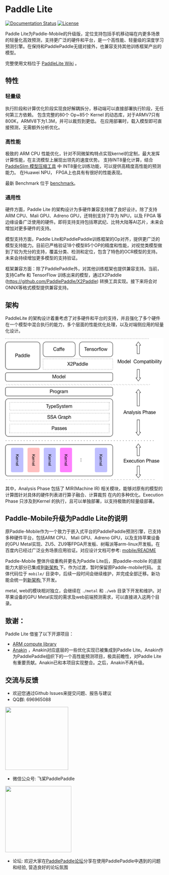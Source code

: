 #  Paddle Lite

<!--[![Build Status](https://travis-ci.org/PaddlePaddle/Paddle-Lite.svg?branch=develop&longCache=true&style=flat-square)](https://travis-ci.org/PaddlePaddle/Paddle-Lite)-->
[![Documentation Status](https://img.shields.io/badge/中文文档-最新-brightgreen.svg)](https://github.com/PaddlePaddle/Paddle-Lite/wiki)
[![License](https://img.shields.io/badge/license-Apache%202-blue.svg)](LICENSE)
<!-- [![Release](https://img.shields.io/github/release/PaddlePaddle/Paddle-Mobile.svg)](https://github.com/PaddlePaddle/Paddle-Mobile/releases) -->

Paddle Lite为Paddle-Mobile的升级版，定位支持包括手机移动端在内更多场景的轻量化高效预测，支持更广泛的硬件和平台，是一个高性能、轻量级的深度学习预测引擎。在保持和PaddlePaddle无缝对接外，也兼容支持其他训练框架产出的模型。

完整使用文档位于 [PaddleLite Wiki](https://github.com/PaddlePaddle/Paddle-Lite/wiki) 。

## 特性

### 轻量级
执行阶段和计算优化阶段实现良好解耦拆分，移动端可以直接部署执行阶段，无任何第三方依赖。
包含完整的80个 Op+85个 Kernel 的动态库，对于ARMV7只有800K，ARMV8下为1.3M，并可以裁剪到更低。
在应用部署时，载入模型即可直接预测，无需额外分析优化。

### 高性能
极致的 ARM CPU 性能优化，针对不同微架构特点实现kernel的定制，最大发挥计算性能，在主流模型上展现出领先的速度优势。
支持INT8量化计算，结合 [PaddleSlim 模型压缩工具](https://github.com/PaddlePaddle/models/tree/v1.5/PaddleSlim) 中 INT8量化训练功能，可以提供高精度高性能的预测能力。
在Huawei NPU， FPGA上也具有有很好的性能表现。

最新 Benchmark 位于 [benchmark](https://github.com/PaddlePaddle/Paddle-Lite/wiki/benchmark)。

### 通用性
硬件方面，Paddle Lite 的架构设计为多硬件兼容支持做了良好设计。除了支持ARM CPU、Mali GPU、Adreno GPU，还特别支持了华为 NPU，以及 FPGA 等边缘设备广泛使用的硬件。即将支持支持包括寒武纪、比特大陆等AI芯片，未来会增加对更多硬件的支持。

模型支持方面，Paddle Lite和PaddlePaddle训练框架的Op对齐，提供更广泛的模型支持能力。目前已严格验证18个模型85个OP的精度和性能，对视觉类模型做到了较为充分的支持，覆盖分类、检测和定位，包含了特色的OCR模型的支持。未来会持续增加更多模型的支持验证。

框架兼容方面：除了PaddlePaddle外，对其他训练框架也提供兼容支持。当前，支持Caffe 和 TensorFlow 训练出来的模型，通过X2Paddle (https://github.com/PaddlePaddle/X2Paddle) 转换工具实现。接下来将会对ONNX等格式模型提供兼容支持。

## 架构

PaddleLite 的架构设计着重考虑了对多硬件和平台的支持，并且强化了多个硬件在一个模型中混合执行的能力，多个层面的性能优化处理，以及对端侧应用的轻量化设计。

![](https://github.com/Superjomn/_tmp_images/raw/master/images/paddle-lite-architecture.png)

其中，Analysis Phase 包括了 MIR(Machine IR) 相关模块，能够对原有的模型的计算图针对具体的硬件列表进行算子融合、计算裁剪 在内的多种优化。Execution Phase 只涉及到Kernel 的执行，且可以单独部署，以支持极致的轻量级部署。


## Paddle-Mobile升级为Paddle Lite的说明
原Paddle-Mobile作为一个致力于嵌入式平台的PaddlePaddle预测引擎，已支持多种硬件平台，包括ARM CPU、 Mali GPU、Adreno GPU，以及支持苹果设备的GPU Metal实现、ZU5、ZU9等FPGA开发板、树莓派等arm-linux开发板。在百度内已经过广泛业务场景应用验证。对应设计文档可参考: [mobile/README](https://github.com/PaddlePaddle/Paddle-Lite/blob/develop/mobile/README.md)

Paddle-Mobile 整体升级重构并更名为Paddle Lite后，原paddle-mobile 的底层能力大部分已集成到[新架构 ](https://github.com/PaddlePaddle/Paddle-Lite/tree/develop/lite)下。作为过渡，暂时保留原Paddle-mobile代码。 主体代码位于 `mobile/` 目录中，后续一段时间会继续维护，并完成全部迁移。新功能会统一到[新架构 ](https://github.com/PaddlePaddle/Paddle-Lite/tree/develop/lite)下开发。

metal, web的模块相对独立，会继续在 `./metal` 和 `./web` 目录下开发和维护。对苹果设备的GPU Metal实现的需求及web前端预测需求，可以直接进入这两个目录。

## 致谢：
Paddle Lite 借鉴了以下开源项目：
- [ARM compute library]((https://github.com/ARM-software/ComputeLibrary))
- [Anakin](https://github.com/PaddlePaddle/Anakin) ，Anakin对应底层的一些优化实现已被集成到Paddle Lite。Anakin作为PaddlePaddle组织下的一个高性能预测项目，极具前瞻性，对Paddle Lite有重要贡献。Anakin已和本项目实现整合。之后，Anakin不再升级。


##  交流与反馈
* 欢迎您通过Github Issues来提交问题、报告与建议
* QQ群: 696965088 

<img width="200" height="200" src="https://user-images.githubusercontent.com/45189361/63563791-e471b680-c594-11e9-8a52-72a5a95350a2.png"/>

* 微信公众号: 飞桨PaddlePaddle

<img width="210" height="210" src="https://user-images.githubusercontent.com/45189361/63563799-ee93b500-c594-11e9-8e9a-38a9144e210c.jpg"/>

* 论坛: 欢迎大家在[PaddlePaddle论坛](https://ai.baidu.com/forum/topic/list/168)分享在使用PaddlePaddle中遇到的问题和经验, 营造良好的论坛氛围

